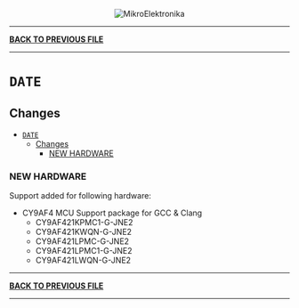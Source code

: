 <p align="center">
  <img src="http://www.mikroe.com/img/designs/beta/logo_small.png?raw=true" alt="MikroElektronika"/>
</p>

---

**[BACK TO PREVIOUS FILE](../changelog.md)**

---

# `DATE`

## Changes

- [`DATE`](#date)
  - [Changes](#changes)
    - [NEW HARDWARE](#new-hardware)

### NEW HARDWARE

Support added for following hardware:

+ CY9AF4 MCU Support package for GCC & Clang
  + CY9AF421KPMC1-G-JNE2
  + CY9AF421KWQN-G-JNE2
  + CY9AF421LPMC-G-JNE2
  + CY9AF421LPMC1-G-JNE2
  + CY9AF421LWQN-G-JNE2

---

**[BACK TO PREVIOUS FILE](../changelog.md)**

---
